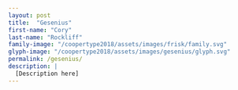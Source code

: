 ```yaml
---
layout: post
title:  "Gesenius"
first-name: "Cory"
last-name: "Rockliff"
family-image: "/coopertype2018/assets/images/frisk/family.svg"
glyph-image: "/coopertype2018/assets/images/gesenius/glyph.svg"
permalink: /gesenius/
description: |
  [Description here]
---
```


